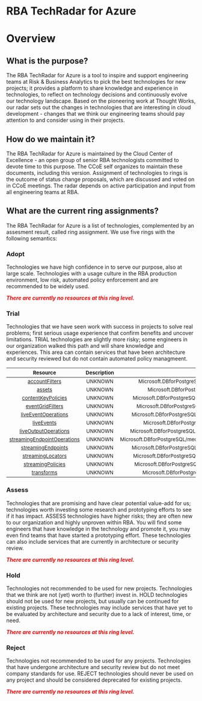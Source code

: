 
RBA TechRadar for Azure
=======================

# Overview

## What is the purpose?


The RBA TechRadar for Azure is a tool to inspire and support engineering teams at Risk & Business Analytics to pick the best technologies for new projects; it provides a platform to share knowledge and experience in technologies, to reflect on technology decisions and continuously evolve our technology landscape.  Based on the pioneering work at Thought Works, our radar sets out the changes in technologies that are interesting in cloud development - changes that we think our engineering teams should pay attention to and consider using in their projects.
## How do we maintain it?


The RBA TechRadar for Azure is maintained by the Cloud Center of Excellence - an open group of senior RBA technologists committed to devote time to this purpose.  The CCoE self organizes to maintain these documents, including this version.  Assignment of technologies to rings is the outcome of status change proposals, which are discussed and voted on in CCoE meetings.  The radar depends on active participation and input from all engineering teams at RBA.
## What are the current ring assignments?


The RBA TechRadar for Azure is a list of technologies, complemented by an assesment result, called ring assignment.  We use five rings with the following semantics:
### Adopt


Technologies we have high confidence in to serve our purpose, also at large scale.  Technologies with a usage culture in the RBA production environment, low risk, automated policy enforcement and are recommended to be widely used.  
  
***<font color="red"> There are currently no resources at this ring level. </font>***
### Trial


Technologies that we have seen work with success in projects to solve real problems;  first serious usage experience that confirm benefits and uncover limitations.  TRIAL technologies are slightly more risky; some engineers in our organization walked this path and will share knowledge and experiences.  This area can contain services that have been architecture and security reviewed but do not contain automated policy managmeent.  

|<sub>Resource</sub>|<sub>Description</sub>|<sub>Path</sub>|<sub>Status</sub>|
| :---: | :---: | :---: | :---: |
|<sub>[accountFilters](https://github.com/openrba/python-azure-techradar/tree/master/Microsoft.DBforPostgreSQL/mediaservices/accountFilters)</sub>|<sub>UNKNOWN</sub>|<sub>Microsoft.DBforPostgreSQL/mediaservices/accountFilters</sub>|<sub>TRIAL</sub>|
|<sub>[assets](https://github.com/openrba/python-azure-techradar/tree/master/Microsoft.DBforPostgreSQL/mediaservices/assets)</sub>|<sub>UNKNOWN</sub>|<sub>Microsoft.DBforPostgreSQL/mediaservices/assets</sub>|<sub>TRIAL</sub>|
|<sub>[contentKeyPolicies](https://github.com/openrba/python-azure-techradar/tree/master/Microsoft.DBforPostgreSQL/mediaservices/contentKeyPolicies)</sub>|<sub>UNKNOWN</sub>|<sub>Microsoft.DBforPostgreSQL/mediaservices/contentKeyPolicies</sub>|<sub>TRIAL</sub>|
|<sub>[eventGridFilters](https://github.com/openrba/python-azure-techradar/tree/master/Microsoft.DBforPostgreSQL/mediaservices/eventGridFilters)</sub>|<sub>UNKNOWN</sub>|<sub>Microsoft.DBforPostgreSQL/mediaservices/eventGridFilters</sub>|<sub>TRIAL</sub>|
|<sub>[liveEventOperations](https://github.com/openrba/python-azure-techradar/tree/master/Microsoft.DBforPostgreSQL/mediaservices/liveEventOperations)</sub>|<sub>UNKNOWN</sub>|<sub>Microsoft.DBforPostgreSQL/mediaservices/liveEventOperations</sub>|<sub>TRIAL</sub>|
|<sub>[liveEvents](https://github.com/openrba/python-azure-techradar/tree/master/Microsoft.DBforPostgreSQL/mediaservices/liveEvents)</sub>|<sub>UNKNOWN</sub>|<sub>Microsoft.DBforPostgreSQL/mediaservices/liveEvents</sub>|<sub>TRIAL</sub>|
|<sub>[liveOutputOperations](https://github.com/openrba/python-azure-techradar/tree/master/Microsoft.DBforPostgreSQL/mediaservices/liveOutputOperations)</sub>|<sub>UNKNOWN</sub>|<sub>Microsoft.DBforPostgreSQL/mediaservices/liveOutputOperations</sub>|<sub>TRIAL</sub>|
|<sub>[streamingEndpointOperations](https://github.com/openrba/python-azure-techradar/tree/master/Microsoft.DBforPostgreSQL/mediaservices/streamingEndpointOperations)</sub>|<sub>UNKNOWN</sub>|<sub>Microsoft.DBforPostgreSQL/mediaservices/streamingEndpointOperations</sub>|<sub>TRIAL</sub>|
|<sub>[streamingEndpoints](https://github.com/openrba/python-azure-techradar/tree/master/Microsoft.DBforPostgreSQL/mediaservices/streamingEndpoints)</sub>|<sub>UNKNOWN</sub>|<sub>Microsoft.DBforPostgreSQL/mediaservices/streamingEndpoints</sub>|<sub>TRIAL</sub>|
|<sub>[streamingLocators](https://github.com/openrba/python-azure-techradar/tree/master/Microsoft.DBforPostgreSQL/mediaservices/streamingLocators)</sub>|<sub>UNKNOWN</sub>|<sub>Microsoft.DBforPostgreSQL/mediaservices/streamingLocators</sub>|<sub>TRIAL</sub>|
|<sub>[streamingPolicies](https://github.com/openrba/python-azure-techradar/tree/master/Microsoft.DBforPostgreSQL/mediaservices/streamingPolicies)</sub>|<sub>UNKNOWN</sub>|<sub>Microsoft.DBforPostgreSQL/mediaservices/streamingPolicies</sub>|<sub>TRIAL</sub>|
|<sub>[transforms](https://github.com/openrba/python-azure-techradar/tree/master/Microsoft.DBforPostgreSQL/mediaservices/transforms)</sub>|<sub>UNKNOWN</sub>|<sub>Microsoft.DBforPostgreSQL/mediaservices/transforms</sub>|<sub>TRIAL</sub>|

### Assess


Technologies that are promising and have clear potential value-add for us; technologies worth investing some research and prototyping efforts to see if it has impact.  ASSESS technologies have higher risks;  they are often new to our organization and highly unproven within RBA.  You will find some engineers that have knowledge in the technology and promote it, you may even find teams that have started a prototyping effort.  These technologies can also include services that are currently in architecture or security review.  
  
***<font color="red"> There are currently no resources at this ring level. </font>***
### Hold


Technologies not recommended to be used for new projects. Technologies that we think are not (yet) worth to (further) invest in.  HOLD technologies should not be used for new projects, but usually can be continued for existing projects.  These technologies may include services that have yet to be evaluated by architecture and security due to a lack of interest, time, or need.  
  
***<font color="red"> There are currently no resources at this ring level. </font>***
### Reject


Technologies not recommended to be used for any projects. Technologies that have undergone architecture and security review but do not meet company standards for use.  REJECT technologies should never be used on any project and should be considered deprecated for existing projects.  
  
***<font color="red"> There are currently no resources at this ring level. </font>***